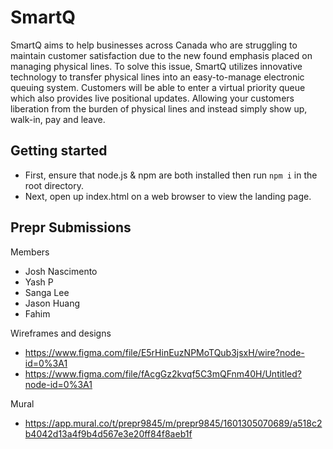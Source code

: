 # SmartQ

SmartQ aims to help businesses across Canada who are struggling to maintain customer satisfaction due to the new found emphasis placed on managing physical lines. To solve this issue, SmartQ utilizes innovative technology to transfer physical lines into an easy-to-manage electronic queuing system. Customers will be able to enter a virtual priority queue which also provides live positional updates. Allowing your customers liberation from the burden of physical lines and instead simply show up, walk-in, pay and leave.

## Getting started
* First, ensure that node.js & npm are both installed then run `npm i` in the root directory.
* Next, open up index.html on a web browser to view the landing page.

## Prepr Submissions
Members
* Josh Nascimento
* Yash P
* Sanga Lee
* Jason Huang
* Fahim

Wireframes and designs
* https://www.figma.com/file/E5rHinEuzNPMoTQub3jsxH/wire?node-id=0%3A1
* https://www.figma.com/file/fAcgGz2kvqf5C3mQFnm40H/Untitled?node-id=0%3A1

Mural
* https://app.mural.co/t/prepr9845/m/prepr9845/1601305070689/a518c2b4042d13a4f9b4d567e3e20ff84f8aeb1f